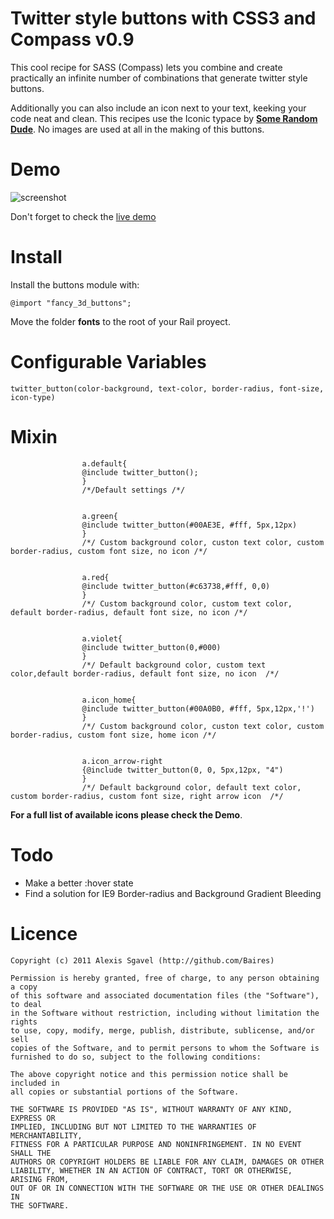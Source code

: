 Twitter style buttons with CSS3 and Compass v0.9
===========

This cool recipe for SASS (Compass) lets you combine and create 
practically an infinite number of combinations that generate twitter style buttons.

Additionally you can also include an icon next to your text, keeking your code neat and clean.
This recipes use the Iconic typace by [**Some Random Dude**](http://somerandomdude.com/projects/iconic/).
No images are used at all in the making of this buttons.


Demo
====

![screenshot](http://eliseos.net/test/compass_css3_buttons/twitter_style_buttons.png)

Don't forget to check the [live demo](http://eliseos.net/test/compass_css3_buttons/)


Install
=======

Install the buttons module with:

    @import "fancy_3d_buttons";
    

Move the folder **fonts** to the root of your Rail proyect.

Configurable Variables
======================

	twitter_button(color-background, text-color, border-radius, font-size, icon-type)


Mixin
=====

                    a.default{
                    @include twitter_button();
                    }
                    /*/Default settings /*/
                    
                    
                    a.green{
                    @include twitter_button(#00AE3E, #fff, 5px,12px)
                    }
                    /*/ Custom background color, custon text color, custom border-radius, custom font size, no icon /*/
                    
                    
                    a.red{
                    @include twitter_button(#c63738,#fff, 0,0)
                    }
                    /*/ Custom background color, custom text color, default border-radius, default font size, no icon /*/
                    
                    
                    a.violet{
                    @include twitter_button(0,#000)
                    }
                    /*/ Default background color, custom text color,default border-radius, default font size, no icon  /*/
					
					
					a.icon_home{
                    @include twitter_button(#00A0B0, #fff, 5px,12px,'!')
                    }
                    /*/ Custom background color, custon text color, custom border-radius, custom font size, home icon /*/
                    
                    
                    a.icon_arrow-right 
					{@include twitter_button(0, 0, 5px,12px, "4") 
					}
					/*/ Default background color, default text color, custom border-radius, custom font size, right arrow icon  /*/
	

**For a full list of available icons please check the Demo**.


Todo
====

* Make a better :hover state
* Find a solution  for IE9 Border-radius and Background Gradient Bleeding

Licence
=======

    Copyright (c) 2011 Alexis Sgavel (http://github.com/Baires)
    
    Permission is hereby granted, free of charge, to any person obtaining a copy
    of this software and associated documentation files (the "Software"), to deal
    in the Software without restriction, including without limitation the rights
    to use, copy, modify, merge, publish, distribute, sublicense, and/or sell
    copies of the Software, and to permit persons to whom the Software is
    furnished to do so, subject to the following conditions:
    
    The above copyright notice and this permission notice shall be included in
    all copies or substantial portions of the Software.
    
    THE SOFTWARE IS PROVIDED "AS IS", WITHOUT WARRANTY OF ANY KIND, EXPRESS OR
    IMPLIED, INCLUDING BUT NOT LIMITED TO THE WARRANTIES OF MERCHANTABILITY,
    FITNESS FOR A PARTICULAR PURPOSE AND NONINFRINGEMENT. IN NO EVENT SHALL THE
    AUTHORS OR COPYRIGHT HOLDERS BE LIABLE FOR ANY CLAIM, DAMAGES OR OTHER
    LIABILITY, WHETHER IN AN ACTION OF CONTRACT, TORT OR OTHERWISE, ARISING FROM,
    OUT OF OR IN CONNECTION WITH THE SOFTWARE OR THE USE OR OTHER DEALINGS IN
    THE SOFTWARE.
